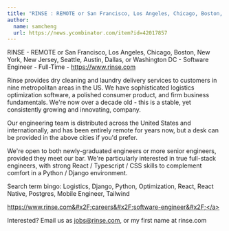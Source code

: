 ```yaml
---
title: "RINSE : REMOTE or San Francisco, Los Angeles, Chicago, Boston, New York, New Jersey, Seattle, Austin, Dallas, or Washington DC"
author:
  name: samcheng
  url: https://news.ycombinator.com/item?id=42017857
---
```

RINSE - REMOTE or San Francisco, Los Angeles, Chicago, Boston, New York, New Jersey, Seattle, Austin, Dallas, or Washington DC - Software Engineer - Full-Time - <a href="https:&#x2F;&#x2F;www.rinse.com" rel="nofollow">https:&#x2F;&#x2F;www.rinse.com</a>

Rinse provides dry cleaning and laundry delivery services to customers in nine metropolitan areas in the US. We have sophisticated logistics optimization software, a polished consumer product, and firm business fundamentals. We&#x27;re now over a decade old - this is a stable, yet consistently growing and innovating, company.

Our engineering team is distributed across the United States and internationally, and has been entirely remote for years now, but a desk can be provided in the above cities if you&#x27;d prefer.

We&#x27;re open to both newly-graduated engineers or more senior engineers, provided they meet our bar.  We&#x27;re particularly interested in true full-stack engineers, with strong React &#x2F; Typescript &#x2F; CSS skills to complement comfort in a Python &#x2F; Django environment.

Search term bingo: Logistics, Django, Python, Optimization, React, React Native, Postgres, Mobile Engineer, Tailwind

<a href="https:&#x2F;&#x2F;www.rinse.com&#x2F;careers&#x2F;software-engineer&#x2F;" rel="nofollow">https:&#x2F;&#x2F;www.rinse.com&#x2F;careers&#x2F;software-engineer&#x2F;</a>

Interested? Email us as jobs@rinse.com, or my first name at rinse.com
<JobApplication />
